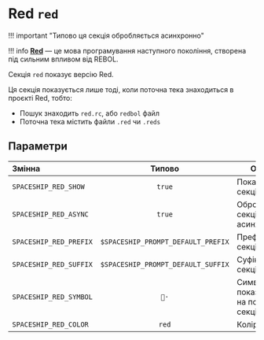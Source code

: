# Red `red`

!!! important "Типово ця секція обробляється асинхронно"

!!! info
[**Red**](https://www.red-lang.org/) — це мова програмування наступного покоління, створена під сильним впливом від REBOL.

Секція `red` показує версію Red.

Ця секція показується лише тоді, коли поточна тека знаходиться в проєкті Red, тобто:

- Пошук знаходить `red.rc`, або `redbol` файл
- Поточна тека містить файли `.red` чи `.reds`

## Параметри

| Змінна                 |               Типово               | Опис                                     |
| :--------------------- | :--------------------------------: | ---------------------------------------- |
| `SPACESHIP_RED_SHOW`   |               `true`               | Показувати секцію                        |
| `SPACESHIP_RED_ASYNC`  |               `true`               | Обробляти секцію асинхронно              |
| `SPACESHIP_RED_PREFIX` | `$SPACESHIP_PROMPT_DEFAULT_PREFIX` | Префікс секції                           |
| `SPACESHIP_RED_SUFFIX` | `$SPACESHIP_PROMPT_DEFAULT_SUFFIX` | Суфікс секції                            |
| `SPACESHIP_RED_SYMBOL` |                `🔺·`               | Символ, що показується на початку секції |
| `SPACESHIP_RED_COLOR`  |                `red`               | Колір секції                             |
